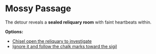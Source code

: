 # Mossy Passage

The detour reveals a **sealed reliquary room** with faint heartbeats within.

**Options:**
- [Chisel open the reliquary to investigate](scenes/dock-derelict.md)
- [Ignore it and follow the chalk marks toward the sigil](scenes/beacon-approach.md)
